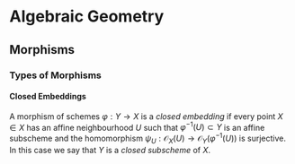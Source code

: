 # Algebraic Geometry

## Morphisms

### Types of Morphisms

#### Closed Embeddings

A morphism of schemes $\varphi: Y \rightarrow X$ is a _closed embedding_ if every point $X \in X$ has an affine neighbourhood $U$ such that $\varphi^{-1}(U) \subset Y$ is an affine subscheme and the homomorphism $\psi_{U} : \mathcal{O}_{X}(U) \rightarrow \mathcal{O}_{Y}(\varphi^{-1}(U))$ is surjective. In this case we say that $Y$ is a _closed subscheme_ of $X$.